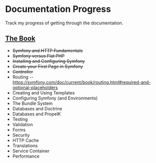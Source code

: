 # Documentation Progress

Track my progress of getting through the documentation. 

## [The Book](https://symfony.com/doc/current/book/index.html)

* ~~Symfony and HTTP Fundamentals~~
* ~~Symfony versus Flat PHP~~
* ~~Installing and Configuring Symfony~~
* ~~Create your First Page in Symfony~~
* ~~Controller~~
* Routing -- https://symfony.com/doc/current/book/routing.html#required-and-optional-placeholders
* Creating and Using Templates
* Configuring Symfony (and Environments)
* The Bundle System
* Databases and Doctrine
* Databases and PropelK
* Testing
* Validation
* Forms
* Security
* HTTP Cache
* Translations
* Service Container
* Performance
